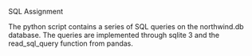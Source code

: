 SQL Assignment

The python script contains a series of SQL queries on the northwind.db database. The queries are implemented through sqlite 3 and the read_sql_query function from pandas.

